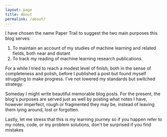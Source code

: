 ```yaml
---
layout: page
title: About
permalink: /about/
---
```


I have chosen the name Paper Trail to suggest the two main purposes this blog serves:

1. To maintain an account of my studies of machine learning and related fields, both near and distant
2. To track my reading of machine learning research publications.

For a while I tried to reach a modest level of finish, both in the sense of completeness and polish, before I published a post but found myself struggling to make progress. I've not lowered my standards but switched strategy.

Someday I might write beautiful memorable blog posts. For the present, the blog's purposes are served just as well by posting what notes I have, however imperfect, rough or fragmented they may be, instead of leaving them lying around, lost or forgotten.

Lastly, let me stress that this is my learning journey so if you happen refer to my notes, code, or my problem solutions, don't be surprised if you find mistakes